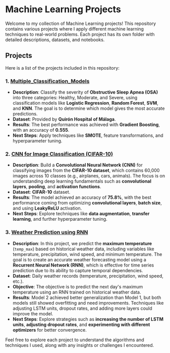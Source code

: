 # Machine Learning Projects

Welcome to my collection of Machine Learning projects! This repository contains various projects where I apply different machine learning techniques to real-world problems. Each project has its own folder with detailed descriptions, datasets, and notebooks.

## Projects

Here is a list of the projects included in this repository:
   
### 1. **[Multiple_Classification_Models](./Multiple_Classification_Models)**
   - **Description**: Classify the severity of **Obstructive Sleep Apnea (OSA)** into three categories: Healthy, Moderate, and Severe, using classification models like **Logistic Regression**, **Random Forest**, **SVM**, and **KNN**. The goal is to determine which model gives the most accurate predictions.
   - **Dataset**: Provided by **Quirón Hospital of Málaga**.
   - **Results**: The best performance was achieved with **Gradient Boosting**, with an accuracy of **0.555**. 
   - **Next Steps**: Apply techniques like **SMOTE**, feature transformations, and hyperparameter tuning.

### 2. **[CNN for Image Classification (CIFAR-10)](./CNN%20for%20classification%20of%20image)**
   - **Description**: Build a **Convolutional Neural Network (CNN)** for classifying images from the **CIFAR-10 dataset**, which contains 60,000 images across 10 classes (e.g., airplanes, cars, animals). The focus is on understanding deep learning fundamentals such as **convolutional layers**, **pooling**, and **activation functions**.
   - **Dataset**: **CIFAR-10** dataset.
   - **Results**: The model achieved an accuracy of **75.8%**, with the best performance coming from optimizing **convolutional layers**, **batch size**, and using **LeakyReLU** activation.
   - **Next Steps**: Explore techniques like **data augmentation**, **transfer learning**, and further hyperparameter tuning.

### 3. **[Weather Prediction using RNN](./Weather%20Prediction%20using%20RNN)**
   - **Description**: In this project, we predict the **maximum temperature** (`temp_max`) based on historical weather data, including variables like temperature, precipitation, wind speed, and minimum temperature. The goal is to create an accurate weather forecasting model using a **Recurrent Neural Network (RNN)**, which is effective for time series prediction due to its ability to capture temporal dependencies.
   - **Dataset**: Daily weather records (temperature, precipitation, wind speed, etc.).
   - **Objective**: The objective is to predict the next day's maximum temperature using an RNN trained on historical weather data.
   - **Results**: Model 2 achieved better generalization than Model 1, but both models still showed overfitting and need improvements. Techniques like adjusting LSTM units, dropout rates, and adding more layers could improve the model.
   - **Next Steps**: Explore strategies such as **increasing the number of LSTM units**, **adjusting dropout rates**, and **experimenting with different optimizers** for better convergence.

Feel free to explore each project to understand the algorithms and techniques I used, along with any insights or challenges I encountered.
